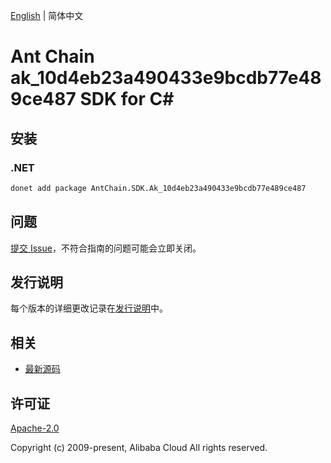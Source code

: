 [English](README.md) | 简体中文

# Ant Chain ak_10d4eb23a490433e9bcdb77e489ce487 SDK for C#

## 安装

### .NET

```bash
donet add package AntChain.SDK.Ak_10d4eb23a490433e9bcdb77e489ce487
```

## 问题

[提交 Issue](https://github.com/alipay/antchain-openapi-prod-sdk/issues/new)，不符合指南的问题可能会立即关闭。

## 发行说明

每个版本的详细更改记录在[发行说明](./ChangeLog.txt)中。

## 相关

* [最新源码](https://github.com/antchain-openapi-prod-sdk)

## 许可证

[Apache-2.0](http://www.apache.org/licenses/LICENSE-2.0)

Copyright (c) 2009-present, Alibaba Cloud All rights reserved.
